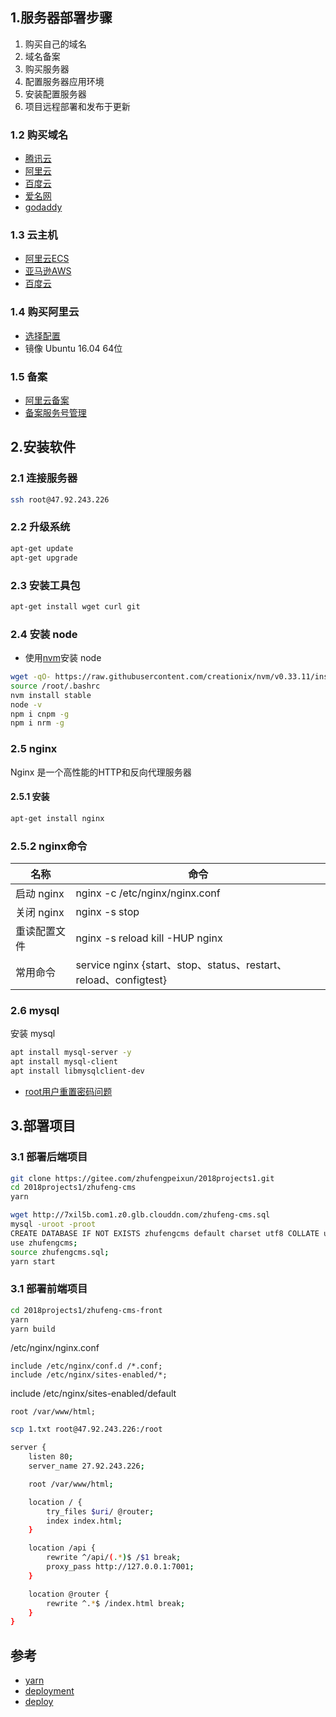 ## 1.服务器部署步骤
1. 购买自己的域名
2. 域名备案
3. 购买服务器
4. 配置服务器应用环境
5. 安装配置服务器
6. 项目远程部署和发布于更新
### 1.2 购买域名
- [腾讯云](https://dnspod.cloud.tencent.com/)
- [阿里云](https://wanwang.aliyun.com/)
- [百度云](https://cloud.baidu.com/product/bcd.html)
- [爱名网](https://www.22.cn/)
- [godaddy](https://sg.godaddy.com/)
### 1.3 云主机
- [阿里云ECS](https://www.aliyun.com/)
- [亚马逊AWS](https://aws.amazon.com/cn/)
- [百度云](https://cloud.baidu.com/)
### 1.4 购买阿里云
- [选择配置](https://ecs-buy.aliyun.com/wizard/#/postpay/cn-beijing)
- 镜像 Ubuntu 16.04 64位
### 1.5 备案
- [阿里云备案](https://beian.aliyun.com/)
- [备案服务号管理](https://bsn.console.aliyun.com/#/bsnManagement)
## 2.安装软件
### 2.1 连接服务器
```sh
ssh root@47.92.243.226
```
### 2.2 升级系统
```sh
apt-get update
apt-get upgrade
```
### 2.3 安装工具包
```sh
apt-get install wget curl git
```
### 2.4 安装 node
- 使用[nvm](https://github.com/creationix/nvm/blob/master/README.md)安装 node
```sh
wget -qO- https://raw.githubusercontent.com/creationix/nvm/v0.33.11/install.sh | sh
source /root/.bashrc
nvm install stable
node -v
npm i cnpm -g
npm i nrm -g
```
### 2.5 nginx
Nginx 是一个高性能的HTTP和反向代理服务器
#### 2.5.1 安装
```sh
apt-get install nginx
```
### 2.5.2 nginx命令
| 名称 | 命令 |
| --- | --- |
| 启动 nginx | nginx -c /etc/nginx/nginx.conf |
| 关闭 nginx | nginx -s stop |
| 重读配置文件 | nginx -s reload kill -HUP nginx |
| 常用命令 | service nginx {start、stop、status、restart、reload、configtest} |
### 2.6 mysql
安装 mysql
```sh
apt install mysql-server -y
apt install mysql-client
apt install libmysqlclient-dev
```
- [root用户重置密码问题](https://www.cnblogs.com/roadofstudy/p/7446690.html)
## 3.部署项目
### 3.1 部署后端项目
```sh
git clone https://gitee.com/zhufengpeixun/2018projects1.git
cd 2018projects1/zhufeng-cms
yarn

wget http://7xil5b.com1.z0.glb.clouddn.com/zhufeng-cms.sql
mysql -uroot -proot
CREATE DATABASE IF NOT EXISTS zhufengcms default charset utf8 COLLATE utf8_general_ci;
use zhufengcms;
source zhufengcms.sql;
yarn start
```
### 3.1 部署前端项目
```sh
cd 2018projects1/zhufeng-cms-front
yarn
yarn build
```
/etc/nginx/nginx.conf
```
include /etc/nginx/conf.d /*.conf;
include /etc/nginx/sites-enabled/*;
```
include /etc/nginx/sites-enabled/default
```
root /var/www/html;
```
```sh
scp 1.txt root@47.92.243.226:/root

server {
    listen 80;
    server_name 27.92.243.226;

    root /var/www/html;

    location / {
        try_files $uri/ @router;
        index index.html;
    }

    location /api {
        rewrite ^/api/(.*)$ /$1 break;
        proxy_pass http://127.0.0.1:7001;
    }

    location @router {
        rewrite ^.*$ /index.html break;
    }
}
```
## 参考
- [yarn](https://yarn.bootcss.com/docs/usage/)
- [deployment](https://eggjs.org/zh-cn/core/deployment.html)
- [deploy](https://umijs.org/zh/guide/deploy.html)